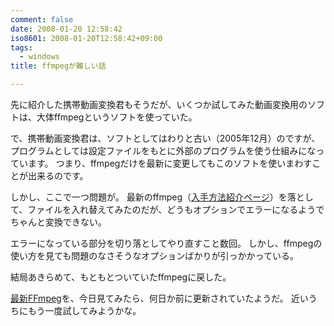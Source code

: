 ```yaml
---
comment: false
date: 2008-01-20 12:58:42
iso8601: 2008-01-20T12:58:42+09:00
tags:
  - windows
title: ffmpegが難しい話

---
```


先に紹介した携帯動画変換君もそうだが、いくつか試してみた動画変換用のソフトは、大体ffmpegというソフトを使っていた。

で、携帯動画変換君は、ソフトとしてはわりと古い（2005年12月）のですが、プログラムとしては設定ファイルをもとに外部のプログラムを使う仕組みになっています。
つまり、ffmpegだけを最新に変更してもこのソフトを使いまわすことが出来るのです。

しかし、ここで一つ問題が。
最新のffmpeg（<a href="http://mobilehackerz.jp/archive/wiki/index.php?%BA%C7%BF%B7FFmpeg">入手方法紹介ページ</a>）を落として、ファイルを入れ替えてみたのだが、どうもオプションでエラーになるようでちゃんと変換できない。

エラーになっている部分を切り落としてやり直すこと数回。
しかし、ffmpegの使い方を見ても問題のなさそうなオプションばかりが引っかかっている。

結局あきらめて、もともとついていたffmpegに戻した。

<a href="http://mobilehackerz.jp/archive/wiki/index.php?%BA%C7%BF%B7FFmpeg">最新FFmpeg</a>を、今日見てみたら、何日か前に更新されていたようだ。
近いうちにもう一度試してみようかな。
